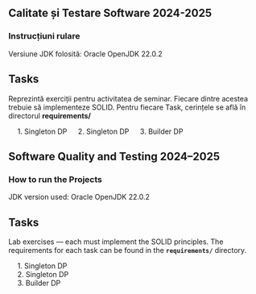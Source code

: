 ### 
## Calitate și Testare Software 2024-2025
### Instrucțiuni rulare
Versiune JDK folosită: Oracle OpenJDK 22.0.2

## Tasks
Reprezintă exerciții pentru activitatea de seminar. Fiecare dintre acestea trebuie să implementeze SOLID.
Pentru fiecare Task, cerințele se află în directorul <strong>requirements/</strong>

&emsp; 1. Singleton DP
&emsp; 2. Singleton DP
&emsp; 3. Builder DP

## Software Quality and Testing 2024–2025

### How to run the Projects

JDK version used: Oracle OpenJDK 22.0.2

## Tasks

Lab exercises — each must implement the SOLID principles.
The requirements for each task can be found in the **`requirements/`** directory.

&emsp; 1. Singleton DP  
&emsp; 2. Singleton DP  
&emsp; 3. Builder DP
